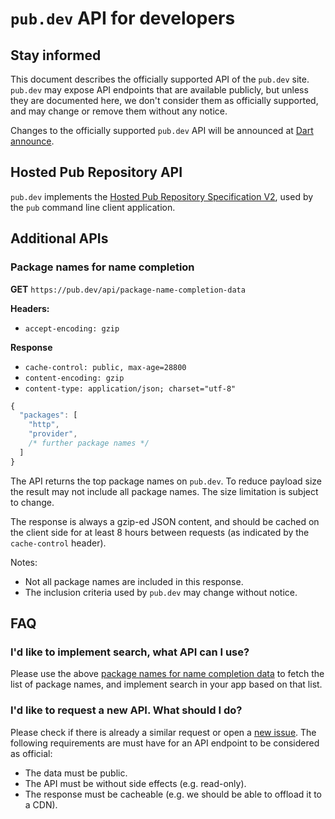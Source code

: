 # `pub.dev` API for developers

## Stay informed

This document describes the officially supported API of the `pub.dev` site.
`pub.dev` may expose API endpoints that are available publicly, but unless
they are documented here, we don't consider them as officially
supported, and may change or remove them without any notice.

Changes to the officially supported `pub.dev` API will be announced at [Dart announce][announce].

## Hosted Pub Repository API

`pub.dev` implements the [Hosted Pub Repository Specification V2][repo-v2],
used by the `pub` command line client application.

## Additional APIs

### Package names for name completion

**GET** `https://pub.dev/api/package-name-completion-data`

**Headers:**
* `accept-encoding: gzip`

**Response**
* `cache-control: public, max-age=28800`
* `content-encoding: gzip`
* `content-type: application/json; charset="utf-8"`

```js
{
  "packages": [
    "http",
    "provider",
    /* further package names */
  ]
}
```

The API returns the top package names on `pub.dev`. To reduce payload size the
result may not include all package names. The size limitation is subject to change.

The response is always a gzip-ed JSON content, and should be cached
on the client side  for at least 8 hours between requests (as indicated
by the `cache-control` header).

Notes:
 * Not all package names are included in this response.
 * The inclusion criteria used by `pub.dev` may change without notice.

## FAQ

### I'd like to implement search, what API can I use?

Please use the above [package names for name completion data](#package-names-for-name-completion)
to fetch the list of package names, and implement search in your app based on that list.

### I'd like to request a new API. What should I do?

Please check if there is already a similar request or open a [new issue][pub-dev-issues].
The following requirements are must have for an API endpoint to be considered as official:
 * The data must be public.
 * The API must be without side effects (e.g. read-only).
 * The response must be cacheable (e.g. we should be able to offload it to a CDN).

[announce]: https://groups.google.com/a/dartlang.org/g/announce
[repo-v2]: https://github.com/dart-lang/pub/blob/master/doc/repository-spec-v2.md
[pub-dev-issues]: https://github.com/dart-lang/pub-dev/issues
